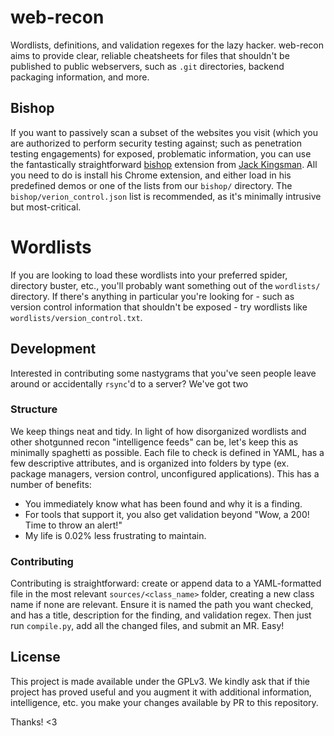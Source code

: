 # web-recon
Wordlists, definitions, and validation regexes for the lazy hacker. web-recon aims to provide clear, reliable cheatsheets for files that shouldn't be published to public webservers, such as `.git` directories, backend packaging information, and more.

## Bishop
If you want to passively scan a subset of the websites you visit (which you are authorized to perform security testing against; such as penetration testing engagements) for exposed, problematic information, you can use the fantastically straightforward [bishop](https://github.com/jkingsman/bishop) extension from [Jack Kingsman](http://jacksbrain.com). All you need to do is install his Chrome extension, and either load in his predefined demos or one of the lists from our `bishop/` directory. The `bishop/verion_control.json` list is recommended, as it's minimally intrusive but most-critical.

# Wordlists
If you are looking to load these wordlists into your preferred spider, directory buster, etc., you'll probably want something out of the `wordlists/` directory. If there's anything in particular you're looking for - such as version control information that shouldn't be exposed - try wordlists like `wordlists/version_control.txt`.

## Development
Interested in contributing some nastygrams that you've seen people leave around or accidentally `rsync`'d to a server? We've got two 

### Structure
We keep things neat and tidy. In light of how disorganized wordlists and other shotgunned recon "intelligence feeds" can be, let's keep this as minimally spaghetti as possible. Each file to check is defined in YAML, has a few descriptive attributes, and is organized into folders by type (ex. package managers, version control, unconfigured applications). This has a number of benefits:

- You immediately know what has been found and why it is a finding.
- For tools that support it, you also get validation beyond "Wow, a 200! Time to throw an alert!"
- My life is 0.02% less frustrating to maintain.

### Contributing
Contributing is straightforward: create or append data to a YAML-formatted file in the most relevant `sources/<class_name>` folder, creating a new class name if none are relevant. Ensure it is named the path you want checked, and has a title, description for the finding, and validation regex. Then just run `compile.py`, add all the changed files, and submit an MR. Easy!

## License

This project is made available under the GPLv3. We kindly ask that if thie project has proved useful and you augment it with additional information, intelligence, etc. you make your changes available by PR to this repository.

Thanks! <3